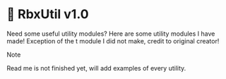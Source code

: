 # 🔨 RbxUtil v1.0
Need some useful utility modules? Here are some utility modules I have made!
Exception of the t module I did not make, credit to original creator!

>[!NOTE]
>Read me is not finished yet, will add examples of every utility.
